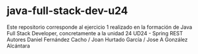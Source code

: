 # java-full-stack-dev-u24
Este repositorio corresponde al ejercicio 1 realizado en la formación de Java Full Stack Developer, concretamente a la unidad 24 UD24 - Spring REST Autores Daniel Fernández Cacho / Joan Hurtado García / Jose A González Alcántara
